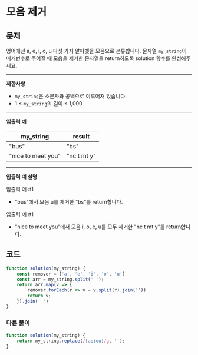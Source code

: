 # 모음 제거

## **문제**

영어에선 a, e, i, o, u 다섯 가지 알파벳을 모음으로 분류합니다. 문자열 `my_string`이 매개변수로 주어질 때 모음을 제거한 문자열을 return하도록 solution 함수를 완성해주세요.

***

**제한사항**

* `my_string`은 소문자와 공백으로 이루어져 있습니다.
* 1 ≤ `my_string`의 길이 ≤ 1,000

***

**입출력 예**

| my\_string         | result      |
| ------------------ | ----------- |
| "bus"              | "bs"        |
| "nice to meet you" | "nc t mt y" |

***

**입출력 예 설명**

입출력 예 #1

* "bus"에서 모음 u를 제거한 "bs"를 return합니다.

입출력 예 #1

* "nice to meet you"에서 모음 i, o, e, u를 모두 제거한 "nc t mt y"를 return합니다.



## 코드&#x20;

```javascript
function solution(my_string) {
    const remover = ['a', 'e', 'i', 'o', 'u']
    const arr = my_string.split(' ');
    return arr.map(v => {
        remover.forEach(r => v = v.split(r).join(''))
        return v;
    }).join(' ')
}
```

### 다른 풀이

```javascript
function solution(my_string) {
    return my_string.replace(/[aeiou]/g, '');
}
```
